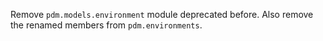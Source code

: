 Remove `pdm.models.environment` module deprecated before. Also remove the renamed members from `pdm.environments`.

